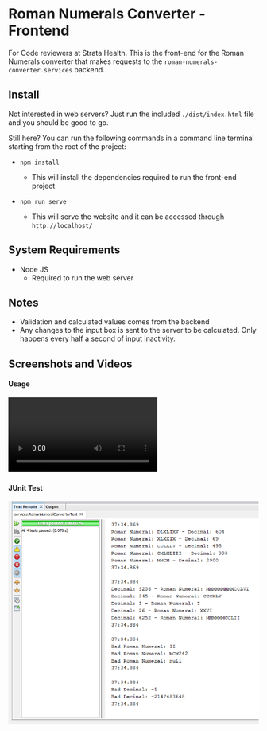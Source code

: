 # Roman Numerals Converter - Frontend
For Code reviewers at Strata Health. This is the front-end for the Roman Numerals converter that makes requests to the `roman-numerals-converter.services` backend.

## Install
Not interested in web servers? Just run the included `./dist/index.html` file and you should be good to go.

Still here? You can run the following commands in a command line terminal starting from the root of the project:
- `npm install`
	- This will install the dependencies required to run the front-end project

- `npm run serve`
	- This will serve the website and it can be accessed through `http://localhost/`

## System Requirements
- Node JS
	- Required to run the web server

## Notes
- Validation and calculated values comes from the backend
- Any changes to the input box is sent to the server to be calculated. Only happens every half a second of input inactivity.

## Screenshots and Videos
#### Usage
![Video](https://github.com/JediahDizon/roman-numerals-converter.client/blob/master/assets/Test%20Case.MOV "Use Case")

#### JUnit Test
![Screenshot](https://github.com/JediahDizon/roman-numerals-converter.client/blob/master/assets/Test%20Result.png "JUnit Test")
